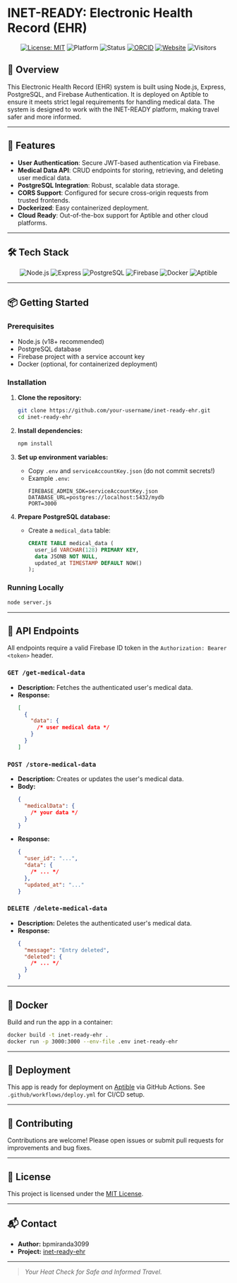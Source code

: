 # INET-READY: Electronic Health Record (EHR)

<div align="center">

[![License: MIT](https://img.shields.io/badge/License-MIT-blue.svg)](https://opensource.org/licenses/MIT)
![Platform](https://img.shields.io/badge/platform-Web-brightgreen)
![Status](https://img.shields.io/badge/status-Active-success)
[![ORCID](https://img.shields.io/badge/ORCID-0009--0008--4716--7429-green.svg)](https://orcid.org/0009-0008-4716-7429)
[![Website](https://img.shields.io/website?url=https%3A%2F%2Finet-ready-v2.vercel.app&up_message=live&down_message=offline&timeout=1000&label=Website&color=purple)](https://inet-ready-v2.vercel.app)
![Visitors](https://visitor-badge.laobi.icu/badge?page_id=bpmiranda3099.inet-ready-ehr)

</div>

## 📝 Overview

This Electronic Health Record (EHR) system is built using Node.js, Express, PostgreSQL, and Firebase Authentication. It is deployed on Aptible to ensure it meets strict legal requirements for handling medical data. The system is designed to work with the INET-READY platform, making travel safer and more informed.

---

## 🚀 Features

- **User Authentication**: Secure JWT-based authentication via Firebase.
- **Medical Data API**: CRUD endpoints for storing, retrieving, and deleting user medical data.
- **PostgreSQL Integration**: Robust, scalable data storage.
- **CORS Support**: Configured for secure cross-origin requests from trusted frontends.
- **Dockerized**: Easy containerized deployment.
- **Cloud Ready**: Out-of-the-box support for Aptible and other cloud platforms.

---

## 🛠️ Tech Stack

<p align="center">
  <img src="https://img.shields.io/badge/Node.js-339933?logo=node.js&logoColor=white&style=for-the-badge" alt="Node.js"/>
  <img src="https://img.shields.io/badge/Express-000000?logo=express&logoColor=white&style=for-the-badge" alt="Express"/>
  <img src="https://img.shields.io/badge/PostgreSQL-4169E1?logo=postgresql&logoColor=white&style=for-the-badge" alt="PostgreSQL"/>
  <img src="https://img.shields.io/badge/Firebase-FFCA28?logo=firebase&logoColor=white&style=for-the-badge" alt="Firebase"/>
  <img src="https://img.shields.io/badge/Docker-2496ED?logo=docker&logoColor=white&style=for-the-badge" alt="Docker"/>
  <img src="https://img.shields.io/badge/Aptible-2B2B2B?logo=aptible&logoColor=white&style=for-the-badge" alt="Aptible"/>
</p>

---

## 📦 Getting Started

### Prerequisites

- Node.js (v18+ recommended)
- PostgreSQL database
- Firebase project with a service account key
- Docker (optional, for containerized deployment)

### Installation

1. **Clone the repository:**
   ```sh
   git clone https://github.com/your-username/inet-ready-ehr.git
   cd inet-ready-ehr
   ```
2. **Install dependencies:**
   ```sh
   npm install
   ```
3. **Set up environment variables:**

   - Copy `.env` and `serviceAccountKey.json` (do not commit secrets!)
   - Example `.env`:
     ```env
     FIREBASE_ADMIN_SDK=serviceAccountKey.json
     DATABASE_URL=postgres://localhost:5432/mydb
     PORT=3000
     ```

4. **Prepare PostgreSQL database:**
   - Create a `medical_data` table:
     ```sql
     CREATE TABLE medical_data (
       user_id VARCHAR(128) PRIMARY KEY,
       data JSONB NOT NULL,
       updated_at TIMESTAMP DEFAULT NOW()
     );
     ```

### Running Locally

```sh
node server.js
```

---

## 🧪 API Endpoints

All endpoints require a valid Firebase ID token in the `Authorization: Bearer <token>` header.

### `GET /get-medical-data`

- **Description:** Fetches the authenticated user's medical data.
- **Response:**
  ```json
  [
    {
      "data": {
        /* user medical data */
      }
    }
  ]
  ```

### `POST /store-medical-data`

- **Description:** Creates or updates the user's medical data.
- **Body:**
  ```json
  {
    "medicalData": {
      /* your data */
    }
  }
  ```
- **Response:**
  ```json
  {
    "user_id": "...",
    "data": {
      /* ... */
    },
    "updated_at": "..."
  }
  ```

### `DELETE /delete-medical-data`

- **Description:** Deletes the authenticated user's medical data.
- **Response:**
  ```json
  {
    "message": "Entry deleted",
    "deleted": {
      /* ... */
    }
  }
  ```

---

## 🐳 Docker

Build and run the app in a container:

```sh
docker build -t inet-ready-ehr .
docker run -p 3000:3000 --env-file .env inet-ready-ehr
```

---

## 🚀 Deployment

This app is ready for deployment on [Aptible](https://www.aptible.com/) via GitHub Actions. See `.github/workflows/deploy.yml` for CI/CD setup.

---

## 🤝 Contributing

Contributions are welcome! Please open issues or submit pull requests for improvements and bug fixes.

---

## 📄 License

This project is licensed under the [MIT License](LICENSE).

---

## 📬 Contact

- **Author:** bpmiranda3099
- **Project:** [inet-ready-ehr](https://github.com/your-username/inet-ready-ehr)

---

> _Your Heat Check for Safe and Informed Travel._
